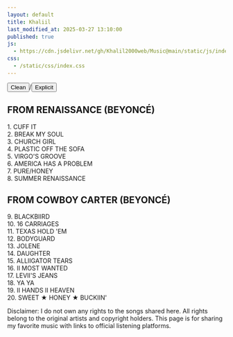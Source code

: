```yaml
---
layout: default
title: Khaliil
last_modified_at: 2025-03-27 13:10:00
published: true
js:
  - https://cdn.jsdelivr.net/gh/Khalil2000web/Music@main/static/js/index.js
css:
  - /static/css/index.css
---
```

<div class="toggle-container"><button id="cleanBtn" class="active" onclick="setFilter('clean')">Clean</button><span>/</span><button id="explicitBtn" onclick="setFilter('explicit')">Explicit</button></div>
<div class="song-list">
<h2>FROM RENAISSANCE (BEYONCÉ)</h2>
<div class="song" onclick="togglePlatforms(this)">
<span class="song-title">1. CUFF IT</span>
<div class="platforms-clean platforms" style="display: none;">
<a href="https://beyonce.lnk.to/RENAISSANCECLEAN" target="_blank" rel="noopener noreferrer" class="song-link"><img src="https://raw.githubusercontent.com/Khalil2000web/Music/refs/heads/main/static/media/apple.svg" alt="Apple Music"></a>
<a href="https://beyonce.lnk.to/RENAISSANCECLEAN" target="_blank" rel="noopener noreferrer" class="song-link"><img src="https://raw.githubusercontent.com/Khalil2000web/Music/refs/heads/main/static/media/spotify.svg" alt="Spotify"></a>
<a href="https://beyonce.lnk.to/RENAISSANCECLEAN" target="_blank" rel="noopener noreferrer" class="song-link"><img src="https://raw.githubusercontent.com/Khalil2000web/Music/refs/heads/main/static/media/amazon.svg" alt="Amazon Music"></a>
<a href="https://beyonce.lnk.to/RENAISSANCECLEAN" target="_blank" rel="noopener noreferrer" class="song-link"><img src="https://raw.githubusercontent.com/Khalil2000web/Music/refs/heads/main/static/media/tidal.svg" alt="Tidal"></a>
</div>
<div class="platforms-explicit platforms" style="display: none;">
<a href="https://beyonce.lnk.to/RENAISSANCE" target="_blank" rel="noopener noreferrer" class="song-link"><img src="https://raw.githubusercontent.com/Khalil2000web/Music/refs/heads/main/static/media/apple.svg" alt="Apple Music"></a>
<a href="https://beyonce.lnk.to/RENAISSANCE" target="_blank" rel="noopener noreferrer" class="song-link"><img src="https://raw.githubusercontent.com/Khalil2000web/Music/refs/heads/main/static/media/spotify.svg" alt="Spotify"></a>
<a href="https://beyonce.lnk.to/RENAISSANCE" target="_blank" rel="noopener noreferrer" class="song-link"><img src="https://raw.githubusercontent.com/Khalil2000web/Music/refs/heads/main/static/media/amazon.svg" alt="Amazon Music"></a>
<a href="https://beyonce.lnk.to/RENAISSANCE" target="_blank" rel="noopener noreferrer" class="song-link"><img src="https://raw.githubusercontent.com/Khalil2000web/Music/refs/heads/main/static/media/tidal.svg" alt="Tidal"></a>
</div>
</div>
<div class="song" onclick="togglePlatforms(this)">
<span class="song-title">2. BREAK MY SOUL</span>
<div class="platforms-clean platforms" style="display: none;">
<a href="https://beyonce.lnk.to/RENAISSANCECLEAN" target="_blank" rel="noopener noreferrer" class="song-link"><img src="https://raw.githubusercontent.com/Khalil2000web/Music/refs/heads/main/static/media/apple.svg" alt="Apple Music"></a>
<a href="https://beyonce.lnk.to/RENAISSANCECLEAN" target="_blank" rel="noopener noreferrer" class="song-link"><img src="https://raw.githubusercontent.com/Khalil2000web/Music/refs/heads/main/static/media/spotify.svg" alt="Spotify"></a>
<a href="https://beyonce.lnk.to/RENAISSANCECLEAN" target="_blank" rel="noopener noreferrer" class="song-link"><img src="https://raw.githubusercontent.com/Khalil2000web/Music/refs/heads/main/static/media/amazon.svg" alt="Amazon Music"></a>
<a href="https://beyonce.lnk.to/RENAISSANCECLEAN" target="_blank" rel="noopener noreferrer" class="song-link"><img src="https://raw.githubusercontent.com/Khalil2000web/Music/refs/heads/main/static/media/tidal.svg" alt="Tidal"></a>
</div>
<div class="platforms-explicit platforms" style="display: none;">
<a href="https://beyonce.lnk.to/RENAISSANCE" target="_blank" rel="noopener noreferrer" class="song-link"><img src="https://raw.githubusercontent.com/Khalil2000web/Music/refs/heads/main/static/media/apple.svg" alt="Apple Music"></a>
<a href="https://beyonce.lnk.to/RENAISSANCE" target="_blank" rel="noopener noreferrer" class="song-link"><img src="https://raw.githubusercontent.com/Khalil2000web/Music/refs/heads/main/static/media/spotify.svg" alt="Spotify"></a>
<a href="https://beyonce.lnk.to/RENAISSANCE" target="_blank" rel="noopener noreferrer" class="song-link"><img src="https://raw.githubusercontent.com/Khalil2000web/Music/refs/heads/main/static/media/amazon.svg" alt="Amazon Music"></a>
<a href="https://beyonce.lnk.to/RENAISSANCE" target="_blank" rel="noopener noreferrer" class="song-link"><img src="https://raw.githubusercontent.com/Khalil2000web/Music/refs/heads/main/static/media/tidal.svg" alt="Tidal"></a>
</div>
</div>
<div class="song" onclick="togglePlatforms(this)">
<span class="song-title">3. CHURCH GIRL</span>
<div class="platforms-clean platforms" style="display: none;">
<a href="https://beyonce.lnk.to/RENAISSANCECLEAN" target="_blank" rel="noopener noreferrer" class="song-link"><img src="https://raw.githubusercontent.com/Khalil2000web/Music/refs/heads/main/static/media/apple.svg" alt="Apple Music"></a>
<a href="https://beyonce.lnk.to/RENAISSANCECLEAN" target="_blank" rel="noopener noreferrer" class="song-link"><img src="https://raw.githubusercontent.com/Khalil2000web/Music/refs/heads/main/static/media/spotify.svg" alt="Spotify"></a>
<a href="https://beyonce.lnk.to/RENAISSANCECLEAN" target="_blank" rel="noopener noreferrer" class="song-link"><img src="https://raw.githubusercontent.com/Khalil2000web/Music/refs/heads/main/static/media/amazon.svg" alt="Amazon Music"></a>
<a href="https://beyonce.lnk.to/RENAISSANCECLEAN" target="_blank" rel="noopener noreferrer" class="song-link"><img src="https://raw.githubusercontent.com/Khalil2000web/Music/refs/heads/main/static/media/tidal.svg" alt="Tidal"></a>
</div>
<div class="platforms-explicit platforms" style="display: none;">
<a href="https://beyonce.lnk.to/RENAISSANCE" target="_blank" rel="noopener noreferrer" class="song-link"><img src="https://raw.githubusercontent.com/Khalil2000web/Music/refs/heads/main/static/media/apple.svg" alt="Apple Music"></a>
<a href="https://beyonce.lnk.to/RENAISSANCE" target="_blank" rel="noopener noreferrer" class="song-link"><img src="https://raw.githubusercontent.com/Khalil2000web/Music/refs/heads/main/static/media/spotify.svg" alt="Spotify"></a>
<a href="https://beyonce.lnk.to/RENAISSANCE" target="_blank" rel="noopener noreferrer" class="song-link"><img src="https://raw.githubusercontent.com/Khalil2000web/Music/refs/heads/main/static/media/amazon.svg" alt="Amazon Music"></a>
<a href="https://beyonce.lnk.to/RENAISSANCE" target="_blank" rel="noopener noreferrer" class="song-link"><img src="https://raw.githubusercontent.com/Khalil2000web/Music/refs/heads/main/static/media/tidal.svg" alt="Tidal"></a>
</div>
</div>
<div class="song" onclick="togglePlatforms(this)">
<span class="song-title">4. PLASTIC OFF THE SOFA</span>
<div class="platforms-clean platforms" style="display: none;">
<a href="https://beyonce.lnk.to/RENAISSANCECLEAN" target="_blank" rel="noopener noreferrer" class="song-link"><img src="https://raw.githubusercontent.com/Khalil2000web/Music/refs/heads/main/static/media/apple.svg" alt="Apple Music"></a>
<a href="https://beyonce.lnk.to/RENAISSANCECLEAN" target="_blank" rel="noopener noreferrer" class="song-link"><img src="https://raw.githubusercontent.com/Khalil2000web/Music/refs/heads/main/static/media/spotify.svg" alt="Spotify"></a>
<a href="https://beyonce.lnk.to/RENAISSANCECLEAN" target="_blank" rel="noopener noreferrer" class="song-link"><img src="https://raw.githubusercontent.com/Khalil2000web/Music/refs/heads/main/static/media/amazon.svg" alt="Amazon Music"></a>
<a href="https://beyonce.lnk.to/RENAISSANCECLEAN" target="_blank" rel="noopener noreferrer" class="song-link"><img src="https://raw.githubusercontent.com/Khalil2000web/Music/refs/heads/main/static/media/tidal.svg" alt="Tidal"></a>
</div>
<div class="platforms-explicit platforms" style="display: none;">
<a href="https://beyonce.lnk.to/RENAISSANCE" target="_blank" rel="noopener noreferrer" class="song-link"><img src="https://raw.githubusercontent.com/Khalil2000web/Music/refs/heads/main/static/media/apple.svg" alt="Apple Music"></a>
<a href="https://beyonce.lnk.to/RENAISSANCE" target="_blank" rel="noopener noreferrer" class="song-link"><img src="https://raw.githubusercontent.com/Khalil2000web/Music/refs/heads/main/static/media/spotify.svg" alt="Spotify"></a>
<a href="https://beyonce.lnk.to/RENAISSANCE" target="_blank" rel="noopener noreferrer" class="song-link"><img src="https://raw.githubusercontent.com/Khalil2000web/Music/refs/heads/main/static/media/amazon.svg" alt="Amazon Music"></a>
<a href="https://beyonce.lnk.to/RENAISSANCE" target="_blank" rel="noopener noreferrer" class="song-link"><img src="https://raw.githubusercontent.com/Khalil2000web/Music/refs/heads/main/static/media/tidal.svg" alt="Tidal"></a>
</div>
</div>
<div class="song" onclick="togglePlatforms(this)">
<span class="song-title">5. VIRGO'S GROOVE</span>
<div class="platforms-clean platforms" style="display: none;">
<a href="https://beyonce.lnk.to/RENAISSANCECLEAN" target="_blank" rel="noopener noreferrer" class="song-link"><img src="https://raw.githubusercontent.com/Khalil2000web/Music/refs/heads/main/static/media/apple.svg" alt="Apple Music"></a>
<a href="https://beyonce.lnk.to/RENAISSANCECLEAN" target="_blank" rel="noopener noreferrer" class="song-link"><img src="https://raw.githubusercontent.com/Khalil2000web/Music/refs/heads/main/static/media/spotify.svg" alt="Spotify"></a>
<a href="https://beyonce.lnk.to/RENAISSANCECLEAN" target="_blank" rel="noopener noreferrer" class="song-link"><img src="https://raw.githubusercontent.com/Khalil2000web/Music/refs/heads/main/static/media/amazon.svg" alt="Amazon Music"></a>
<a href="https://beyonce.lnk.to/RENAISSANCECLEAN" target="_blank" rel="noopener noreferrer" class="song-link"><img src="https://raw.githubusercontent.com/Khalil2000web/Music/refs/heads/main/static/media/tidal.svg" alt="Tidal"></a>
</div>
<div class="platforms-explicit platforms" style="display: none;">
<a href="https://beyonce.lnk.to/RENAISSANCE" target="_blank" rel="noopener noreferrer" class="song-link"><img src="https://raw.githubusercontent.com/Khalil2000web/Music/refs/heads/main/static/media/apple.svg" alt="Apple Music"></a>
<a href="https://beyonce.lnk.to/RENAISSANCE" target="_blank" rel="noopener noreferrer" class="song-link"><img src="https://raw.githubusercontent.com/Khalil2000web/Music/refs/heads/main/static/media/spotify.svg" alt="Spotify"></a>
<a href="https://beyonce.lnk.to/RENAISSANCE" target="_blank" rel="noopener noreferrer" class="song-link"><img src="https://raw.githubusercontent.com/Khalil2000web/Music/refs/heads/main/static/media/amazon.svg" alt="Amazon Music"></a>
<a href="https://beyonce.lnk.to/RENAISSANCE" target="_blank" rel="noopener noreferrer" class="song-link"><img src="https://raw.githubusercontent.com/Khalil2000web/Music/refs/heads/main/static/media/tidal.svg" alt="Tidal"></a>
</div>
</div>
<div class="song" onclick="togglePlatforms(this)">
<span class="song-title">6. AMERICA HAS A PROBLEM</span>
<div class="platforms-clean platforms" style="display: none;">
<a href="https://beyonce.lnk.to/RENAISSANCECLEAN" target="_blank" rel="noopener noreferrer" class="song-link"><img src="https://raw.githubusercontent.com/Khalil2000web/Music/refs/heads/main/static/media/apple.svg" alt="Apple Music"></a>
<a href="https://beyonce.lnk.to/RENAISSANCECLEAN" target="_blank" rel="noopener noreferrer" class="song-link"><img src="https://raw.githubusercontent.com/Khalil2000web/Music/refs/heads/main/static/media/spotify.svg" alt="Spotify"></a>
<a href="https://beyonce.lnk.to/RENAISSANCECLEAN" target="_blank" rel="noopener noreferrer" class="song-link"><img src="https://raw.githubusercontent.com/Khalil2000web/Music/refs/heads/main/static/media/amazon.svg" alt="Amazon Music"></a>
<a href="https://beyonce.lnk.to/RENAISSANCECLEAN" target="_blank" rel="noopener noreferrer" class="song-link"><img src="https://raw.githubusercontent.com/Khalil2000web/Music/refs/heads/main/static/media/tidal.svg" alt="Tidal"></a>
</div>
<div class="platforms-explicit platforms" style="display: none;">
<a href="https://beyonce.lnk.to/RENAISSANCE" target="_blank" rel="noopener noreferrer" class="song-link"><img src="https://raw.githubusercontent.com/Khalil2000web/Music/refs/heads/main/static/media/apple.svg" alt="Apple Music"></a>
<a href="https://beyonce.lnk.to/RENAISSANCE" target="_blank" rel="noopener noreferrer" class="song-link"><img src="https://raw.githubusercontent.com/Khalil2000web/Music/refs/heads/main/static/media/spotify.svg" alt="Spotify"></a>
<a href="https://beyonce.lnk.to/RENAISSANCE" target="_blank" rel="noopener noreferrer" class="song-link"><img src="https://raw.githubusercontent.com/Khalil2000web/Music/refs/heads/main/static/media/amazon.svg" alt="Amazon Music"></a>
<a href="https://beyonce.lnk.to/RENAISSANCE" target="_blank" rel="noopener noreferrer" class="song-link"><img src="https://raw.githubusercontent.com/Khalil2000web/Music/refs/heads/main/static/media/tidal.svg" alt="Tidal"></a>
</div>
</div>
<div class="song" onclick="togglePlatforms(this)">
<span class="song-title">7. PURE/HONEY</span>
<div class="platforms-clean platforms" style="display: none;">
<a href="https://beyonce.lnk.to/RENAISSANCECLEAN" target="_blank" rel="noopener noreferrer" class="song-link"><img src="https://raw.githubusercontent.com/Khalil2000web/Music/refs/heads/main/static/media/apple.svg" alt="Apple Music"></a>
<a href="https://beyonce.lnk.to/RENAISSANCECLEAN" target="_blank" rel="noopener noreferrer" class="song-link"><img src="https://raw.githubusercontent.com/Khalil2000web/Music/refs/heads/main/static/media/spotify.svg" alt="Spotify"></a>
<a href="https://beyonce.lnk.to/RENAISSANCECLEAN" target="_blank" rel="noopener noreferrer" class="song-link"><img src="https://raw.githubusercontent.com/Khalil2000web/Music/refs/heads/main/static/media/amazon.svg" alt="Amazon Music"></a>
<a href="https://beyonce.lnk.to/RENAISSANCECLEAN" target="_blank" rel="noopener noreferrer" class="song-link"><img src="https://raw.githubusercontent.com/Khalil2000web/Music/refs/heads/main/static/media/tidal.svg" alt="Tidal"></a>
</div>
<div class="platforms-explicit platforms" style="display: none;">
<a href="https://beyonce.lnk.to/RENAISSANCE" target="_blank" rel="noopener noreferrer" class="song-link"><img src="https://raw.githubusercontent.com/Khalil2000web/Music/refs/heads/main/static/media/apple.svg" alt="Apple Music"></a>
<a href="https://beyonce.lnk.to/RENAISSANCE" target="_blank" rel="noopener noreferrer" class="song-link"><img src="https://raw.githubusercontent.com/Khalil2000web/Music/refs/heads/main/static/media/spotify.svg" alt="Spotify"></a>
<a href="https://beyonce.lnk.to/RENAISSANCE" target="_blank" rel="noopener noreferrer" class="song-link"><img src="https://raw.githubusercontent.com/Khalil2000web/Music/refs/heads/main/static/media/amazon.svg" alt="Amazon Music"></a>
<a href="https://beyonce.lnk.to/RENAISSANCE" target="_blank" rel="noopener noreferrer" class="song-link"><img src="https://raw.githubusercontent.com/Khalil2000web/Music/refs/heads/main/static/media/tidal.svg" alt="Tidal"></a>
</div>
</div>
<div class="song" onclick="togglePlatforms(this)">
<span class="song-title">8. SUMMER RENAISSANCE</span>
<div class="platforms-clean platforms" style="display: none;">
<a href="https://beyonce.lnk.to/RENAISSANCECLEAN" target="_blank" rel="noopener noreferrer" class="song-link"><img src="https://raw.githubusercontent.com/Khalil2000web/Music/refs/heads/main/static/media/apple.svg" alt="Apple Music"></a>
<a href="https://beyonce.lnk.to/RENAISSANCECLEAN" target="_blank" rel="noopener noreferrer" class="song-link"><img src="https://raw.githubusercontent.com/Khalil2000web/Music/refs/heads/main/static/media/spotify.svg" alt="Spotify"></a>
<a href="https://beyonce.lnk.to/RENAISSANCECLEAN" target="_blank" rel="noopener noreferrer" class="song-link"><img src="https://raw.githubusercontent.com/Khalil2000web/Music/refs/heads/main/static/media/amazon.svg" alt="Amazon Music"></a>
<a href="https://beyonce.lnk.to/RENAISSANCECLEAN" target="_blank" rel="noopener noreferrer" class="song-link"><img src="https://raw.githubusercontent.com/Khalil2000web/Music/refs/heads/main/static/media/tidal.svg" alt="Tidal"></a>
</div>
<div class="platforms-explicit platforms" style="display: none;">
<a href="https://beyonce.lnk.to/RENAISSANCE" target="_blank" rel="noopener noreferrer" class="song-link"><img src="https://raw.githubusercontent.com/Khalil2000web/Music/refs/heads/main/static/media/apple.svg" alt="Apple Music"></a>
<a href="https://beyonce.lnk.to/RENAISSANCE" target="_blank" rel="noopener noreferrer" class="song-link"><img src="https://raw.githubusercontent.com/Khalil2000web/Music/refs/heads/main/static/media/spotify.svg" alt="Spotify"></a>
<a href="https://beyonce.lnk.to/RENAISSANCE" target="_blank" rel="noopener noreferrer" class="song-link"><img src="https://raw.githubusercontent.com/Khalil2000web/Music/refs/heads/main/static/media/amazon.svg" alt="Amazon Music"></a>
<a href="https://beyonce.lnk.to/RENAISSANCE" target="_blank" rel="noopener noreferrer" class="song-link"><img src="https://raw.githubusercontent.com/Khalil2000web/Music/refs/heads/main/static/media/tidal.svg" alt="Tidal"></a>
</div>
</div>

<h2>FROM COWBOY CARTER (BEYONCÉ)</h2>
<div class="song" onclick="togglePlatforms(this)">
<span class="song-title">9. BLACKBIIRD</span>
<div class="platforms-clean platforms" style="display: none;">
<a href="https://beyonce.lnk.to/COWBOYCARTERCLEAN" target="_blank" rel="noopener noreferrer" class="song-link"><img src="https://raw.githubusercontent.com/Khalil2000web/Music/refs/heads/main/static/media/apple.svg" alt="Apple Music"></a>
<a href="https://beyonce.lnk.to/COWBOYCARTERCLEAN" target="_blank" rel="noopener noreferrer" class="song-link"><img src="https://raw.githubusercontent.com/Khalil2000web/Music/refs/heads/main/static/media/spotify.svg" alt="Spotify"></a>
<a href="https://beyonce.lnk.to/COWBOYCARTERCLEAN" target="_blank" rel="noopener noreferrer" class="song-link"><img src="https://raw.githubusercontent.com/Khalil2000web/Music/refs/heads/main/static/media/amazon.svg" alt="Amazon Music"></a>
<a href="https://beyonce.lnk.to/COWBOYCARTERCLEAN" target="_blank" rel="noopener noreferrer" class="song-link"><img src="https://raw.githubusercontent.com/Khalil2000web/Music/refs/heads/main/static/media/tidal.svg" alt="Tidal"></a>
</div>
<div class="platforms-explicit platforms" style="display: none;">
<a href="https://beyonce.lnk.to/COWBOYCARTER" target="_blank" rel="noopener noreferrer" class="song-link"><img src="https://raw.githubusercontent.com/Khalil2000web/Music/refs/heads/main/static/media/apple.svg" alt="Apple Music"></a>
<a href="https://beyonce.lnk.to/COWBOYCARTER" target="_blank" rel="noopener noreferrer" class="song-link"><img src="https://raw.githubusercontent.com/Khalil2000web/Music/refs/heads/main/static/media/spotify.svg" alt="Spotify"></a>
<a href="https://beyonce.lnk.to/COWBOYCARTER" target="_blank" rel="noopener noreferrer" class="song-link"><img src="https://raw.githubusercontent.com/Khalil2000web/Music/refs/heads/main/static/media/amazon.svg" alt="Amazon Music"></a>
<a href="https://beyonce.lnk.to/COWBOYCARTER" target="_blank" rel="noopener noreferrer" class="song-link"><img src="https://raw.githubusercontent.com/Khalil2000web/Music/refs/heads/main/static/media/tidal.svg" alt="Tidal"></a>
</div>
</div>
<div class="song" onclick="togglePlatforms(this)">
<span class="song-title">10. 16 CARRIAGES</span>
<div class="platforms-clean platforms" style="display: none;">
<a href="https://beyonce.lnk.to/COWBOYCARTERCLEAN" target="_blank" rel="noopener noreferrer" class="song-link"><img src="https://raw.githubusercontent.com/Khalil2000web/Music/refs/heads/main/static/media/apple.svg" alt="Apple Music"></a>
<a href="https://beyonce.lnk.to/COWBOYCARTERCLEAN" target="_blank" rel="noopener noreferrer" class="song-link"><img src="https://raw.githubusercontent.com/Khalil2000web/Music/refs/heads/main/static/media/spotify.svg" alt="Spotify"></a>
<a href="https://beyonce.lnk.to/COWBOYCARTERCLEAN" target="_blank" rel="noopener noreferrer" class="song-link"><img src="https://raw.githubusercontent.com/Khalil2000web/Music/refs/heads/main/static/media/amazon.svg" alt="Amazon Music"></a>
<a href="https://beyonce.lnk.to/COWBOYCARTERCLEAN" target="_blank" rel="noopener noreferrer" class="song-link"><img src="https://raw.githubusercontent.com/Khalil2000web/Music/refs/heads/main/static/media/tidal.svg" alt="Tidal"></a>
</div>
<div class="platforms-explicit platforms" style="display: none;">
<a href="https://beyonce.lnk.to/COWBOYCARTER" target="_blank" rel="noopener noreferrer" class="song-link"><img src="https://raw.githubusercontent.com/Khalil2000web/Music/refs/heads/main/static/media/apple.svg" alt="Apple Music"></a>
<a href="https://beyonce.lnk.to/COWBOYCARTER" target="_blank" rel="noopener noreferrer" class="song-link"><img src="https://raw.githubusercontent.com/Khalil2000web/Music/refs/heads/main/static/media/spotify.svg" alt="Spotify"></a>
<a href="https://beyonce.lnk.to/COWBOYCARTER" target="_blank" rel="noopener noreferrer" class="song-link"><img src="https://raw.githubusercontent.com/Khalil2000web/Music/refs/heads/main/static/media/amazon.svg" alt="Amazon Music"></a>
<a href="https://beyonce.lnk.to/COWBOYCARTER" target="_blank" rel="noopener noreferrer" class="song-link"><img src="https://raw.githubusercontent.com/Khalil2000web/Music/refs/heads/main/static/media/tidal.svg" alt="Tidal"></a>
</div>
</div>
<div class="song" onclick="togglePlatforms(this)">
<span class="song-title">11. TEXAS HOLD 'EM</span>
<div class="platforms-clean platforms" style="display: none;">
<a href="https://beyonce.lnk.to/COWBOYCARTERCLEAN" target="_blank" rel="noopener noreferrer" class="song-link"><img src="https://raw.githubusercontent.com/Khalil2000web/Music/refs/heads/main/static/media/apple.svg" alt="Apple Music"></a>
<a href="https://beyonce.lnk.to/COWBOYCARTERCLEAN" target="_blank" rel="noopener noreferrer" class="song-link"><img src="https://raw.githubusercontent.com/Khalil2000web/Music/refs/heads/main/static/media/spotify.svg" alt="Spotify"></a>
<a href="https://beyonce.lnk.to/COWBOYCARTERCLEAN" target="_blank" rel="noopener noreferrer" class="song-link"><img src="https://raw.githubusercontent.com/Khalil2000web/Music/refs/heads/main/static/media/amazon.svg" alt="Amazon Music"></a>
<a href="https://beyonce.lnk.to/COWBOYCARTERCLEAN" target="_blank" rel="noopener noreferrer" class="song-link"><img src="https://raw.githubusercontent.com/Khalil2000web/Music/refs/heads/main/static/media/tidal.svg" alt="Tidal"></a>
</div>
<div class="platforms-explicit platforms" style="display: none;">
<a href="https://beyonce.lnk.to/COWBOYCARTER" target="_blank" rel="noopener noreferrer" class="song-link"><img src="https://raw.githubusercontent.com/Khalil2000web/Music/refs/heads/main/static/media/apple.svg" alt="Apple Music"></a>
<a href="https://beyonce.lnk.to/COWBOYCARTER" target="_blank" rel="noopener noreferrer" class="song-link"><img src="https://raw.githubusercontent.com/Khalil2000web/Music/refs/heads/main/static/media/spotify.svg" alt="Spotify"></a>
<a href="https://beyonce.lnk.to/COWBOYCARTER" target="_blank" rel="noopener noreferrer" class="song-link"><img src="https://raw.githubusercontent.com/Khalil2000web/Music/refs/heads/main/static/media/amazon.svg" alt="Amazon Music"></a>
<a href="https://beyonce.lnk.to/COWBOYCARTER" target="_blank" rel="noopener noreferrer" class="song-link"><img src="https://raw.githubusercontent.com/Khalil2000web/Music/refs/heads/main/static/media/tidal.svg" alt="Tidal"></a>
</div>
</div>
<div class="song" onclick="togglePlatforms(this)">
<span class="song-title">12. BODYGUARD</span>
<div class="platforms-clean platforms" style="display: none;">
<a href="https://beyonce.lnk.to/COWBOYCARTERCLEAN" target="_blank" rel="noopener noreferrer" class="song-link"><img src="https://raw.githubusercontent.com/Khalil2000web/Music/refs/heads/main/static/media/apple.svg" alt="Apple Music"></a>
<a href="https://beyonce.lnk.to/COWBOYCARTERCLEAN" target="_blank" rel="noopener noreferrer" class="song-link"><img src="https://raw.githubusercontent.com/Khalil2000web/Music/refs/heads/main/static/media/spotify.svg" alt="Spotify"></a>
<a href="https://beyonce.lnk.to/COWBOYCARTERCLEAN" target="_blank" rel="noopener noreferrer" class="song-link"><img src="https://raw.githubusercontent.com/Khalil2000web/Music/refs/heads/main/static/media/amazon.svg" alt="Amazon Music"></a>
<a href="https://beyonce.lnk.to/COWBOYCARTERCLEAN" target="_blank" rel="noopener noreferrer" class="song-link"><img src="https://raw.githubusercontent.com/Khalil2000web/Music/refs/heads/main/static/media/tidal.svg" alt="Tidal"></a>
</div>
<div class="platforms-explicit platforms" style="display: none;">
<a href="https://beyonce.lnk.to/COWBOYCARTER" target="_blank" rel="noopener noreferrer" class="song-link"><img src="https://raw.githubusercontent.com/Khalil2000web/Music/refs/heads/main/static/media/apple.svg" alt="Apple Music"></a>
<a href="https://beyonce.lnk.to/COWBOYCARTER" target="_blank" rel="noopener noreferrer" class="song-link"><img src="https://raw.githubusercontent.com/Khalil2000web/Music/refs/heads/main/static/media/spotify.svg" alt="Spotify"></a>
<a href="https://beyonce.lnk.to/COWBOYCARTER" target="_blank" rel="noopener noreferrer" class="song-link"><img src="https://raw.githubusercontent.com/Khalil2000web/Music/refs/heads/main/static/media/amazon.svg" alt="Amazon Music"></a>
<a href="https://beyonce.lnk.to/COWBOYCARTER" target="_blank" rel="noopener noreferrer" class="song-link"><img src="https://raw.githubusercontent.com/Khalil2000web/Music/refs/heads/main/static/media/tidal.svg" alt="Tidal"></a>
</div>
</div>
<div class="song" onclick="togglePlatforms(this)">
<span class="song-title">13. JOLENE</span>
<div class="platforms-clean platforms" style="display: none;">
<a href="https://beyonce.lnk.to/COWBOYCARTERCLEAN" target="_blank" rel="noopener noreferrer" class="song-link"><img src="https://raw.githubusercontent.com/Khalil2000web/Music/refs/heads/main/static/media/apple.svg" alt="Apple Music"></a>
<a href="https://beyonce.lnk.to/COWBOYCARTERCLEAN" target="_blank" rel="noopener noreferrer" class="song-link"><img src="https://raw.githubusercontent.com/Khalil2000web/Music/refs/heads/main/static/media/spotify.svg" alt="Spotify"></a>
<a href="https://beyonce.lnk.to/COWBOYCARTERCLEAN" target="_blank" rel="noopener noreferrer" class="song-link"><img src="https://raw.githubusercontent.com/Khalil2000web/Music/refs/heads/main/static/media/amazon.svg" alt="Amazon Music"></a>
<a href="https://beyonce.lnk.to/COWBOYCARTERCLEAN" target="_blank" rel="noopener noreferrer" class="song-link"><img src="https://raw.githubusercontent.com/Khalil2000web/Music/refs/heads/main/static/media/tidal.svg" alt="Tidal"></a>
</div>
<div class="platforms-explicit platforms" style="display: none;">
<a href="https://beyonce.lnk.to/COWBOYCARTER" target="_blank" rel="noopener noreferrer" class="song-link"><img src="https://raw.githubusercontent.com/Khalil2000web/Music/refs/heads/main/static/media/apple.svg" alt="Apple Music"></a>
<a href="https://beyonce.lnk.to/COWBOYCARTER" target="_blank" rel="noopener noreferrer" class="song-link"><img src="https://raw.githubusercontent.com/Khalil2000web/Music/refs/heads/main/static/media/spotify.svg" alt="Spotify"></a>
<a href="https://beyonce.lnk.to/COWBOYCARTER" target="_blank" rel="noopener noreferrer" class="song-link"><img src="https://raw.githubusercontent.com/Khalil2000web/Music/refs/heads/main/static/media/amazon.svg" alt="Amazon Music"></a>
<a href="https://beyonce.lnk.to/COWBOYCARTER" target="_blank" rel="noopener noreferrer" class="song-link"><img src="https://raw.githubusercontent.com/Khalil2000web/Music/refs/heads/main/static/media/tidal.svg" alt="Tidal"></a>
</div>
</div>
<div class="song" onclick="togglePlatforms(this)">
<span class="song-title">14. DAUGHTER</span>
<div class="platforms-clean platforms" style="display: none;">
<a href="https://beyonce.lnk.to/COWBOYCARTERCLEAN" target="_blank" rel="noopener noreferrer" class="song-link"><img src="https://raw.githubusercontent.com/Khalil2000web/Music/refs/heads/main/static/media/apple.svg" alt="Apple Music"></a>
<a href="https://beyonce.lnk.to/COWBOYCARTERCLEAN" target="_blank" rel="noopener noreferrer" class="song-link"><img src="https://raw.githubusercontent.com/Khalil2000web/Music/refs/heads/main/static/media/spotify.svg" alt="Spotify"></a>
<a href="https://beyonce.lnk.to/COWBOYCARTERCLEAN" target="_blank" rel="noopener noreferrer" class="song-link"><img src="https://raw.githubusercontent.com/Khalil2000web/Music/refs/heads/main/static/media/amazon.svg" alt="Amazon Music"></a>
<a href="https://beyonce.lnk.to/COWBOYCARTERCLEAN" target="_blank" rel="noopener noreferrer" class="song-link"><img src="https://raw.githubusercontent.com/Khalil2000web/Music/refs/heads/main/static/media/tidal.svg" alt="Tidal"></a>
</div>
<div class="platforms-explicit platforms" style="display: none;">
<a href="https://beyonce.lnk.to/COWBOYCARTER" target="_blank" rel="noopener noreferrer" class="song-link"><img src="https://raw.githubusercontent.com/Khalil2000web/Music/refs/heads/main/static/media/apple.svg" alt="Apple Music"></a>
<a href="https://beyonce.lnk.to/COWBOYCARTER" target="_blank" rel="noopener noreferrer" class="song-link"><img src="https://raw.githubusercontent.com/Khalil2000web/Music/refs/heads/main/static/media/spotify.svg" alt="Spotify"></a>
<a href="https://beyonce.lnk.to/COWBOYCARTER" target="_blank" rel="noopener noreferrer" class="song-link"><img src="https://raw.githubusercontent.com/Khalil2000web/Music/refs/heads/main/static/media/amazon.svg" alt="Amazon Music"></a>
<a href="https://beyonce.lnk.to/COWBOYCARTER" target="_blank" rel="noopener noreferrer" class="song-link"><img src="https://raw.githubusercontent.com/Khalil2000web/Music/refs/heads/main/static/media/tidal.svg" alt="Tidal"></a>
</div>
</div>
<div class="song" onclick="togglePlatforms(this)">
<span class="song-title">15. ALLIIGATOR TEARS</span>
<div class="platforms-clean platforms" style="display: none;">
<a href="https://beyonce.lnk.to/COWBOYCARTERCLEAN" target="_blank" rel="noopener noreferrer" class="song-link"><img src="https://raw.githubusercontent.com/Khalil2000web/Music/refs/heads/main/static/media/apple.svg" alt="Apple Music"></a>
<a href="https://beyonce.lnk.to/COWBOYCARTERCLEAN" target="_blank" rel="noopener noreferrer" class="song-link"><img src="https://raw.githubusercontent.com/Khalil2000web/Music/refs/heads/main/static/media/spotify.svg" alt="Spotify"></a>
<a href="https://beyonce.lnk.to/COWBOYCARTERCLEAN" target="_blank" rel="noopener noreferrer" class="song-link"><img src="https://raw.githubusercontent.com/Khalil2000web/Music/refs/heads/main/static/media/amazon.svg" alt="Amazon Music"></a>
<a href="https://beyonce.lnk.to/COWBOYCARTERCLEAN" target="_blank" rel="noopener noreferrer" class="song-link"><img src="https://raw.githubusercontent.com/Khalil2000web/Music/refs/heads/main/static/media/tidal.svg" alt="Tidal"></a>
</div>
<div class="platforms-explicit platforms" style="display: none;">
<a href="https://beyonce.lnk.to/COWBOYCARTER" target="_blank" rel="noopener noreferrer" class="song-link"><img src="https://raw.githubusercontent.com/Khalil2000web/Music/refs/heads/main/static/media/apple.svg" alt="Apple Music"></a>
<a href="https://beyonce.lnk.to/COWBOYCARTER" target="_blank" rel="noopener noreferrer" class="song-link"><img src="https://raw.githubusercontent.com/Khalil2000web/Music/refs/heads/main/static/media/spotify.svg" alt="Spotify"></a>
<a href="https://beyonce.lnk.to/COWBOYCARTER" target="_blank" rel="noopener noreferrer" class="song-link"><img src="https://raw.githubusercontent.com/Khalil2000web/Music/refs/heads/main/static/media/amazon.svg" alt="Amazon Music"></a>
<a href="https://beyonce.lnk.to/COWBOYCARTER" target="_blank" rel="noopener noreferrer" class="song-link"><img src="https://raw.githubusercontent.com/Khalil2000web/Music/refs/heads/main/static/media/tidal.svg" alt="Tidal"></a>
</div>
</div>
<div class="song" onclick="togglePlatforms(this)">
<span class="song-title">16. II MOST WANTED</span>
<div class="platforms-clean platforms" style="display: none;">
<a href="https://beyonce.lnk.to/COWBOYCARTERCLEAN" target="_blank" rel="noopener noreferrer" class="song-link"><img src="https://raw.githubusercontent.com/Khalil2000web/Music/refs/heads/main/static/media/apple.svg" alt="Apple Music"></a>
<a href="https://beyonce.lnk.to/COWBOYCARTERCLEAN" target="_blank" rel="noopener noreferrer" class="song-link"><img src="https://raw.githubusercontent.com/Khalil2000web/Music/refs/heads/main/static/media/spotify.svg" alt="Spotify"></a>
<a href="https://beyonce.lnk.to/COWBOYCARTERCLEAN" target="_blank" rel="noopener noreferrer" class="song-link"><img src="https://raw.githubusercontent.com/Khalil2000web/Music/refs/heads/main/static/media/amazon.svg" alt="Amazon Music"></a>
<a href="https://beyonce.lnk.to/COWBOYCARTERCLEAN" target="_blank" rel="noopener noreferrer" class="song-link"><img src="https://raw.githubusercontent.com/Khalil2000web/Music/refs/heads/main/static/media/tidal.svg" alt="Tidal"></a>
</div>
<div class="platforms-explicit platforms" style="display: none;">
<a href="https://beyonce.lnk.to/COWBOYCARTER" target="_blank" rel="noopener noreferrer" class="song-link"><img src="https://raw.githubusercontent.com/Khalil2000web/Music/refs/heads/main/static/media/apple.svg" alt="Apple Music"></a>
<a href="https://beyonce.lnk.to/COWBOYCARTER" target="_blank" rel="noopener noreferrer" class="song-link"><img src="https://raw.githubusercontent.com/Khalil2000web/Music/refs/heads/main/static/media/spotify.svg" alt="Spotify"></a>
<a href="https://beyonce.lnk.to/COWBOYCARTER" target="_blank" rel="noopener noreferrer" class="song-link"><img src="https://raw.githubusercontent.com/Khalil2000web/Music/refs/heads/main/static/media/amazon.svg" alt="Amazon Music"></a>
<a href="https://beyonce.lnk.to/COWBOYCARTER" target="_blank" rel="noopener noreferrer" class="song-link"><img src="https://raw.githubusercontent.com/Khalil2000web/Music/refs/heads/main/static/media/tidal.svg" alt="Tidal"></a>
</div>
</div>
<div class="song" onclick="togglePlatforms(this)">
<span class="song-title">17. LEVII'S JEANS</span>
<div class="platforms-clean platforms" style="display: none;">
<a href="https://beyonce.lnk.to/COWBOYCARTERCLEAN" target="_blank" rel="noopener noreferrer" class="song-link"><img src="https://raw.githubusercontent.com/Khalil2000web/Music/refs/heads/main/static/media/apple.svg" alt="Apple Music"></a>
<a href="https://beyonce.lnk.to/COWBOYCARTERCLEAN" target="_blank" rel="noopener noreferrer" class="song-link"><img src="https://raw.githubusercontent.com/Khalil2000web/Music/refs/heads/main/static/media/spotify.svg" alt="Spotify"></a>
<a href="https://beyonce.lnk.to/COWBOYCARTERCLEAN" target="_blank" rel="noopener noreferrer" class="song-link"><img src="https://raw.githubusercontent.com/Khalil2000web/Music/refs/heads/main/static/media/amazon.svg" alt="Amazon Music"></a>
<a href="https://beyonce.lnk.to/COWBOYCARTERCLEAN" target="_blank" rel="noopener noreferrer" class="song-link"><img src="https://raw.githubusercontent.com/Khalil2000web/Music/refs/heads/main/static/media/tidal.svg" alt="Tidal"></a>
</div>
<div class="platforms-explicit platforms" style="display: none;">
<a href="https://beyonce.lnk.to/COWBOYCARTER" target="_blank" rel="noopener noreferrer" class="song-link"><img src="https://raw.githubusercontent.com/Khalil2000web/Music/refs/heads/main/static/media/apple.svg" alt="Apple Music"></a>
<a href="https://beyonce.lnk.to/COWBOYCARTER" target="_blank" rel="noopener noreferrer" class="song-link"><img src="https://raw.githubusercontent.com/Khalil2000web/Music/refs/heads/main/static/media/spotify.svg" alt="Spotify"></a>
<a href="https://beyonce.lnk.to/COWBOYCARTER" target="_blank" rel="noopener noreferrer" class="song-link"><img src="https://raw.githubusercontent.com/Khalil2000web/Music/refs/heads/main/static/media/amazon.svg" alt="Amazon Music"></a>
<a href="https://beyonce.lnk.to/COWBOYCARTER" target="_blank" rel="noopener noreferrer" class="song-link"><img src="https://raw.githubusercontent.com/Khalil2000web/Music/refs/heads/main/static/media/tidal.svg" alt="Tidal"></a>
</div>
</div>
<div class="song" onclick="togglePlatforms(this)">
<span class="song-title">18. YA YA</span>
<div class="platforms-clean platforms" style="display: none;">
<a href="https://beyonce.lnk.to/COWBOYCARTERCLEAN" target="_blank" rel="noopener noreferrer" class="song-link"><img src="https://raw.githubusercontent.com/Khalil2000web/Music/refs/heads/main/static/media/apple.svg" alt="Apple Music"></a>
<a href="https://beyonce.lnk.to/COWBOYCARTERCLEAN" target="_blank" rel="noopener noreferrer" class="song-link"><img src="https://raw.githubusercontent.com/Khalil2000web/Music/refs/heads/main/static/media/spotify.svg" alt="Spotify"></a>
<a href="https://beyonce.lnk.to/COWBOYCARTERCLEAN" target="_blank" rel="noopener noreferrer" class="song-link"><img src="https://raw.githubusercontent.com/Khalil2000web/Music/refs/heads/main/static/media/amazon.svg" alt="Amazon Music"></a>
<a href="https://beyonce.lnk.to/COWBOYCARTERCLEAN" target="_blank" rel="noopener noreferrer" class="song-link"><img src="https://raw.githubusercontent.com/Khalil2000web/Music/refs/heads/main/static/media/tidal.svg" alt="Tidal"></a>
</div>
<div class="platforms-explicit platforms" style="display: none;">
<a href="https://beyonce.lnk.to/COWBOYCARTER" target="_blank" rel="noopener noreferrer" class="song-link"><img src="https://raw.githubusercontent.com/Khalil2000web/Music/refs/heads/main/static/media/apple.svg" alt="Apple Music"></a>
<a href="https://beyonce.lnk.to/COWBOYCARTER" target="_blank" rel="noopener noreferrer" class="song-link"><img src="https://raw.githubusercontent.com/Khalil2000web/Music/refs/heads/main/static/media/spotify.svg" alt="Spotify"></a>
<a href="https://beyonce.lnk.to/COWBOYCARTER" target="_blank" rel="noopener noreferrer" class="song-link"><img src="https://raw.githubusercontent.com/Khalil2000web/Music/refs/heads/main/static/media/amazon.svg" alt="Amazon Music"></a>
<a href="https://beyonce.lnk.to/COWBOYCARTER" target="_blank" rel="noopener noreferrer" class="song-link"><img src="https://raw.githubusercontent.com/Khalil2000web/Music/refs/heads/main/static/media/tidal.svg" alt="Tidal"></a>
</div>
</div>
<div class="song" onclick="togglePlatforms(this)">
<span class="song-title">19. II HANDS II HEAVEN</span>
<div class="platforms-clean platforms" style="display: none;">
<a href="https://beyonce.lnk.to/COWBOYCARTERCLEAN" target="_blank" rel="noopener noreferrer" class="song-link"><img src="https://raw.githubusercontent.com/Khalil2000web/Music/refs/heads/main/static/media/apple.svg" alt="Apple Music"></a>
<a href="https://beyonce.lnk.to/COWBOYCARTERCLEAN" target="_blank" rel="noopener noreferrer" class="song-link"><img src="https://raw.githubusercontent.com/Khalil2000web/Music/refs/heads/main/static/media/spotify.svg" alt="Spotify"></a>
<a href="https://beyonce.lnk.to/COWBOYCARTERCLEAN" target="_blank" rel="noopener noreferrer" class="song-link"><img src="https://raw.githubusercontent.com/Khalil2000web/Music/refs/heads/main/static/media/amazon.svg" alt="Amazon Music"></a>
<a href="https://beyonce.lnk.to/COWBOYCARTERCLEAN" target="_blank" rel="noopener noreferrer" class="song-link"><img src="https://raw.githubusercontent.com/Khalil2000web/Music/refs/heads/main/static/media/tidal.svg" alt="Tidal"></a>
</div>
<div class="platforms-explicit platforms" style="display: none;">
<a href="https://beyonce.lnk.to/COWBOYCARTER" target="_blank" rel="noopener noreferrer" class="song-link"><img src="https://raw.githubusercontent.com/Khalil2000web/Music/refs/heads/main/static/media/apple.svg" alt="Apple Music"></a>
<a href="https://beyonce.lnk.to/COWBOYCARTER" target="_blank" rel="noopener noreferrer" class="song-link"><img src="https://raw.githubusercontent.com/Khalil2000web/Music/refs/heads/main/static/media/spotify.svg" alt="Spotify"></a>
<a href="https://beyonce.lnk.to/COWBOYCARTER" target="_blank" rel="noopener noreferrer" class="song-link"><img src="https://raw.githubusercontent.com/Khalil2000web/Music/refs/heads/main/static/media/amazon.svg" alt="Amazon Music"></a>
<a href="https://beyonce.lnk.to/COWBOYCARTER" target="_blank" rel="noopener noreferrer" class="song-link"><img src="https://raw.githubusercontent.com/Khalil2000web/Music/refs/heads/main/static/media/tidal.svg" alt="Tidal"></a>
</div>
</div>
<div class="song" onclick="togglePlatforms(this)">
<span class="song-title">20. SWEET ★ HONEY ★ BUCKIIN'</span>
<div class="platforms-clean platforms" style="display: none;">
<a href="https://beyonce.lnk.to/COWBOYCARTERCLEAN" target="_blank" rel="noopener noreferrer" class="song-link"><img src="https://raw.githubusercontent.com/Khalil2000web/Music/refs/heads/main/static/media/apple.svg" alt="Apple Music"></a>
<a href="https://beyonce.lnk.to/COWBOYCARTERCLEAN" target="_blank" rel="noopener noreferrer" class="song-link"><img src="https://raw.githubusercontent.com/Khalil2000web/Music/refs/heads/main/static/media/spotify.svg" alt="Spotify"></a>
<a href="https://beyonce.lnk.to/COWBOYCARTERCLEAN" target="_blank" rel="noopener noreferrer" class="song-link"><img src="https://raw.githubusercontent.com/Khalil2000web/Music/refs/heads/main/static/media/amazon.svg" alt="Amazon Music"></a>
<a href="https://beyonce.lnk.to/COWBOYCARTERCLEAN" target="_blank" rel="noopener noreferrer" class="song-link"><img src="https://raw.githubusercontent.com/Khalil2000web/Music/refs/heads/main/static/media/tidal.svg" alt="Tidal"></a>
</div>
<div class="platforms-explicit platforms" style="display: none;">
<a href="https://beyonce.lnk.to/COWBOYCARTER" target="_blank" rel="noopener noreferrer" class="song-link"><img src="https://raw.githubusercontent.com/Khalil2000web/Music/refs/heads/main/static/media/apple.svg" alt="Apple Music"></a>
<a href="https://beyonce.lnk.to/COWBOYCARTER" target="_blank" rel="noopener noreferrer" class="song-link"><img src="https://raw.githubusercontent.com/Khalil2000web/Music/refs/heads/main/static/media/spotify.svg" alt="Spotify"></a>
<a href="https://beyonce.lnk.to/COWBOYCARTER" target="_blank" rel="noopener noreferrer" class="song-link"><img src="https://raw.githubusercontent.com/Khalil2000web/Music/refs/heads/main/static/media/amazon.svg" alt="Amazon Music"></a>
<a href="https://beyonce.lnk.to/COWBOYCARTER" target="_blank" rel="noopener noreferrer" class="song-link"><img src="https://raw.githubusercontent.com/Khalil2000web/Music/refs/heads/main/static/media/tidal.svg" alt="Tidal"></a>
</div>
</div>
</div>
<p class="dis"><span id="bold">Disclaimer:</span> I do not own any rights to the songs shared here. All rights belong to the original artists and copyright holders. This page is for sharing my favorite music with links to official listening platforms.</p>